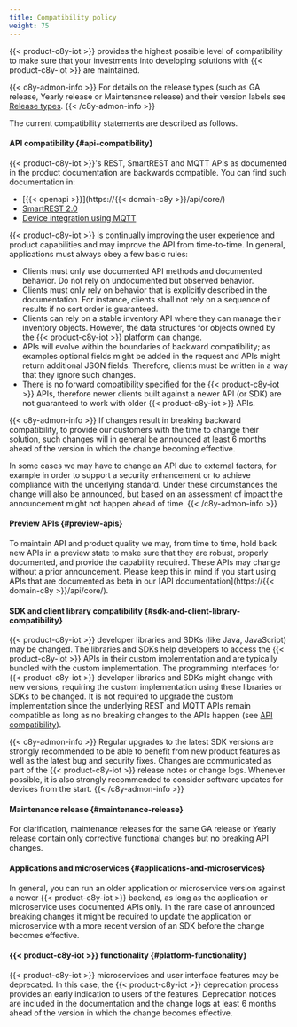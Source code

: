 ```yaml
---
title: Compatibility policy
weight: 75
---
```


{{< product-c8y-iot >}} provides the highest possible level of compatibility to make sure that your investments into developing solutions with {{< product-c8y-iot >}} are maintained.

{{< c8y-admon-info >}}
For details on the release types (such as GA release, Yearly release or Maintenance release) and their version labels see [Release types](https://cumulocity.com/releasenotes/about/release-types/).
{{< /c8y-admon-info >}}

The current compatibility statements are described as follows.

#### API compatibility {#api-compatibility}

{{< product-c8y-iot >}}'s REST, SmartREST and MQTT APIs as documented in the product documentation are backwards compatible. You can find such documentation in:

* [{{< openapi >}}](https://{{< domain-c8y >}}/api/core/)
* [SmartREST 2.0](/smartrest/smartrest-two/)
* [Device integration using MQTT](/device-integration/mqtt/)


{{< product-c8y-iot >}} is continually improving the user experience and product capabilities and may improve the API from time-to-time. In general, applications must always obey a few basic rules:

* Clients must only use documented API methods and documented behavior. Do not rely on undocumented but observed behavior.
* Clients must only rely on behavior that is explicitly described in the documentation. For instance, clients shall not rely on a sequence of results if no sort order is guaranteed.
* Clients can rely on a stable inventory API where they can manage their inventory objects. However, the data structures for objects owned by the {{< product-c8y-iot >}} platform can change.
* APIs will evolve within the boundaries of backward compatibility; as examples optional fields might be added in the request and APIs might return additional JSON fields. Therefore, clients must be written in a way that they ignore such changes.
* There is no forward compatibility specified for the {{< product-c8y-iot >}} APIs, therefore newer clients built against a newer API (or SDK) are not guaranteed to work with older {{< product-c8y-iot >}} APIs.


{{< c8y-admon-info >}}
If changes result in breaking backward compatibility, to provide our customers with the time to change their solution, such changes will in general be announced at least 6 months ahead of the version in which the change becoming effective.

In some cases we may have to change an API due to external factors, for example in order to support a security enhancement or to achieve compliance with the underlying standard. Under these circumstances the change will also be announced, but based on an assessment of impact the announcement might not happen ahead of time.
{{< /c8y-admon-info >}}

#### Preview APIs {#preview-apis}

To maintain API and product quality we may, from time to time, hold back new APIs in a preview state to make sure that they are robust, properly documented, and provide the capability required. These APIs may change without a prior announcement. Please keep this in mind if you start using APIs that are documented as beta in our [API documentation](https://{{< domain-c8y >}}/api/core/).

#### SDK and client library compatibility {#sdk-and-client-library-compatibility}

{{< product-c8y-iot >}} developer libraries and SDKs (like Java, JavaScript) may be changed. The libraries and SDKs help developers to access the {{< product-c8y-iot >}} APIs in their custom implementation and are typically bundled with the custom implementation. The programming interfaces for {{< product-c8y-iot >}} developer libraries and SDKs might change with new versions, requiring the custom implementation using these libraries or SDKs to be changed. It is not required to upgrade the custom implementation since the underlying REST and MQTT APIs remain compatible as long as no breaking changes to the APIs happen (see [API compatibility](#api-compatibility)).

{{< c8y-admon-info >}}
Regular upgrades to the latest SDK versions are strongly recommended to be able to benefit from new product features as well as the latest bug and security fixes. Changes are communicated as part of the {{< product-c8y-iot >}} release notes or change logs. Whenever possible, it is also strongly recommended to consider software updates for devices from the start.
{{< /c8y-admon-info >}}


#### Maintenance release {#maintenance-release}

For clarification, maintenance releases for the same GA release or Yearly release contain only corrective functional changes but no breaking API changes.

#### Applications and microservices {#applications-and-microservices}

In general, you can run an older application or microservice version against a newer {{< product-c8y-iot >}} backend, as long as the application or microservice uses documented APIs only. In the rare case of announced breaking changes it might be required to update the application or microservice with a more recent version of an SDK before the change becomes effective.

#### {{< product-c8y-iot >}} functionality {#platform-functionality}

{{< product-c8y-iot >}} microservices and user interface features may be deprecated. In this case, the {{< product-c8y-iot >}} deprecation process provides an early indication to users of the features. Deprecation notices are included in the documentation and the change logs at least 6 months ahead of the version in which the change becomes effective.
